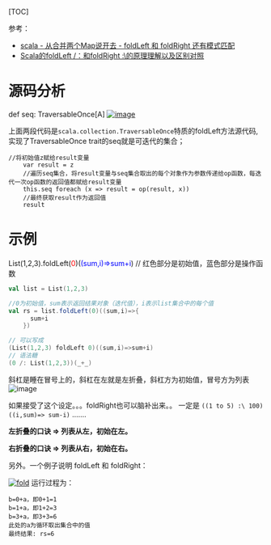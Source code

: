 [TOC]

参考：

- [scala - 从合并两个Map说开去 - foldLeft 和 foldRight 还有模式匹配](https://www.cnblogs.com/tugeler/p/5134862.html)
- [Scala的foldLeft /：和foldRight :\的原理理解以及区别对照](https://blog.csdn.net/qq_41733481/article/details/90370649)
# 源码分析
def seq: TraversableOnce[A]
[![image](https://img-blog.csdnimg.cn/20181124120058694.png)](https://gd-hbimg.huaban.com/45ac1230560bf73c540718ff5c9aedc9c312b05b2a5b2-Z1Cdq0)

上面两段代码是`scala.collection.TraversableOnce`特质的foldLeft方法源代码,实现了TraversableOnce trait的seq就是可迭代的集合；

```
//将初始值z赋给result变量
    var result = z
    //遍历seq集合，将result变量与seq集合取出的每个对象作为参数传递给op函数，每迭代一次op函数的返回值都赋给result变量
    this.seq foreach (x => result = op(result, x))  
    //最终获取result作为返回值
    result
```

# 示例

List(1,2,3).foldLeft(<font color="red">0</font>)(<font color="blue">(sum,i)=>sum+i</font>)  // 红色部分是初始值，蓝色部分是操作函数

```scala
val list = List(1,2,3)

//0为初始值，sum表示返回结果对象（迭代值），i表示list集合中的每个值
val rs = list.foldLeft(0)((sum,i)=>{
      sum+i
    })

// 可以写成
(List(1,2,3) foldLeft 0)((sum,i)=>sum+i)
// 语法糖
(0 /: List(1,2,3))(_+_)  
```

斜杠是睡在冒号上的，斜杠在左就是左折叠，斜杠方为初始值，冒号方为列表
![image](https://gd-hbimg.huaban.com/e50d0a48211a40bbd4ed136aff70e317bcec1aae3146-n75Kry)

如果接受了这个设定。。。foldRight也可以脑补出来。。 一定是 `((1 to 5) :\ 100)((i,sum)=> sum-i)` .......

**左折叠的口诀 =>   列表从左，初始在左。**

**右折叠的口诀 =>   列表从右，初始在右。**

另外。一个例子说明  foldLeft 和 foldRight：

[![fold](https://s1.ax1x.com/2023/02/06/pSc0I39.png)](https://gd-hbimg.huaban.com/c25b4302c4dde2bfc68a0bead6a91a4933990174302f-EKFc7k)
运行过程为：

```
b=0+a，即0+1=1
b=1+a，即1+2=3
b=3+a，即3+3=6
此处的a为循环取出集合中的值
最终结果: rs=6
```
